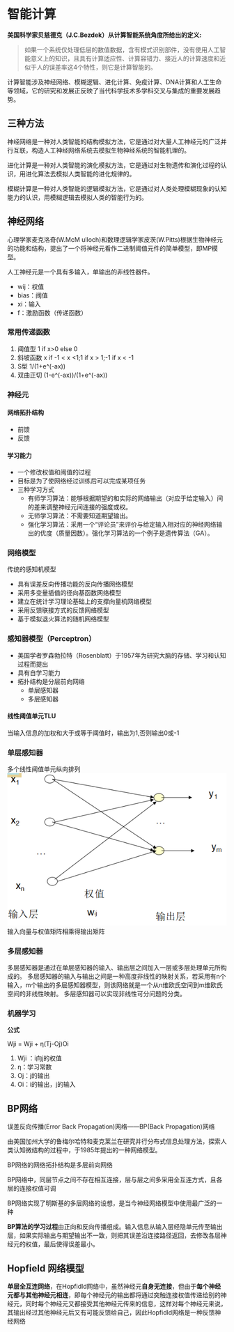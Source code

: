 # 智能计算

**美国科学家贝慈德克（J.C.Bezdek）从计算智能系统角度所给出的定义:**

> 如果一个系统仅处理低层的数值数据，含有模式识别部件，没有使用人工智能意义上的知识，且具有计算适应性、计算容错力、接近人的计算速度和近似于人的误差率这4个特性，则它是计算智能的。

计算智能涉及神经网络、模糊逻辑、进化计算、免疫计算、DNA计算和人工生命等领域，它的研究和发展正反映了当代科学技术多学科交叉与集成的重要发展趋势。

## 三种方法

神经网络是一种对人类智能的结构模拟方法，它是通过对大量人工神经元的广泛并行互联，构造人工神经网络系统去模拟生物神经系统的智能机理的。

进化计算是一种对人类智能的演化模拟方法，它是通过对生物遗传和演化过程的认识，用进化算法去模拟人类智能的进化规律的。

模糊计算是一种对人类智能的逻辑模拟方法，它是通过对人类处理模糊现象的认知能力的认识，用模糊逻辑去模拟人类的智能行为的。

## 神经网络

心理学家麦克洛奇(W.McM  ulloch)和数理逻辑学家皮茨(W.Pitts)根据生物神经元的功能和结构，提出了一个将神经元看作二进制阈值元件的简单模型，即MP模型。

人工神经元是一个具有多输入，单输出的非线性器件。

- wij：权值
- bias：阈值
- xi：输入
- f：激励函数（传递函数）

### 常用传递函数

1. 阈值型 1 if x>0 else 0
2. 斜坡函数 x if -1 < x <1;1 if x > 1;-1 if x < -1
3. S型 1/(1+e^(-ax))
4. 双曲正切 (1-e^(-ax))/(1+e^(-ax))

### 神经元
#### 网络拓扑结构

- 前馈
- 反馈


#### 学习能力

- 一个修改权值和阈值的过程
- 目标是为了使网络经过训练后可以完成某项任务
- 三种学习方式
    - 有师学习算法：能够根据期望的和实际的网络输出（对应于给定输入）间的差来调整神经元间连接的强度或权。
    - 无师学习算法：不需要知道期望输出。
    - 强化学习算法：采用一个“评论员”来评价与给定输入相对应的神经网络输出的优度（质量因数）。强化学习算法的一个例子是遗传算法（GA）。

### 网络模型

传统的感知机模型

- 具有误差反向传播功能的反向传播网络模型
- 采用多变量插值的径向基函数网络模型
- 建立在统计学习理论基础上的支撑向量机网络模型
- 采用反馈联接方式的反馈网络模型
- 基于模拟退火算法的随机网络模型

### 感知器模型（Perceptron）

- 美国学者罗森勃拉特（Rosenblatt）于1957年为研究大脑的存储、学习和认知过程而提出
- 具有自学习能力
- 拓扑结构是分层前向网络
    - 单层感知器
    - 多层感知器

#### 线性阈值单元TLU

当输入信息的加权和大于或等于阈值时，输出为1,否则输出0或-1

### 单层感知器

多个线性阈值单元纵向排列
![single-neural](assets/single-neural.png)
输入向量与权值矩阵相乘得输出矩阵

### 多层感知器
多层感知器是通过在单层感知器的输入、输出层之间加入一层或多层处理单元所构成的。
多层感知器的输入与输出之间是一种高度非线性的映射关系，若采用有n个输入，m个输出的多层感知器模型，则该网络就是一个从n维欧氏空间到m维欧氏空间的非线性映射。
多层感知器可以实现非线性可分问题的分类。

### 机器学习

**公式**

Wji = Wji + η(Tj-Oj)Oi

1. Wji ：i向j的权值
2. η：学习常数
3. Oj：j的输出
4. Oi：i的输出，j的输入

## BP网络

误差反向传播(Error Back Propagation)网络——BP(Back Propagation)网络

由美国加州大学的鲁梅尔哈特和麦克莱兰在研究并行分布式信息处理方法，探索人类认知微结构的过程中，于1985年提出的一种网络模型。

BP网络的网络拓扑结构是多层前向网络

BP网络中，同层节点之间不存在相互连接，层与层之间多采用全互连方式，且各层的连接权值可调

BP网络实现了明斯基的多层网络的设想，是当今神经网络模型中使用最广泛的一种

**BP算法的学习过程**由正向和反向传播组成。输入信息从输入层经隐单元传至输出层，如果实际输出与期望输出不一致，则把其误差沿连接路径返回，去修改各层神经元的权值，最后使得误差最小。

## Hopfield 网络模型

**单层全互连网络**，在Hopfidld网络中，虽然神经元**自身无连接**，但由于**每个神经元都与其他神经元相连**，即每个神经元的输出都将通过突触连接权值传递给别的神经元，同时每个神经元又都接受其他神经元传来的信息，这样对每个神经元来说，其输出经过其他神经元后又有可能反馈给自己，因此Hopfidld网络是一种反馈神经网络
